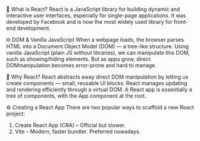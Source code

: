 🧠 What is React?
React is a JavaScript library for building dynamic and interactive user interfaces, especially for single-page applications. It was developed by Facebook and is now the most widely used library for front-end development.

🌐 DOM & Vanilla JavaScript
When a webpage loads, the browser parses HTML into a Document Object Model (DOM) — a tree-like structure. Using vanilla JavaScript (plain JS without libraries), we can manipulate this DOM, such as showing/hiding elements. But as apps grow, direct DOMmanipulation becomes error-prone and hard to manage.

🧩 Why React?
React abstracts away direct DOM manipulation by letting us create components — small, reusable UI blocks. React manages updating and rendering efficiently through a virtual DOM. A React app is essentially a tree of components, with the App component at the root.

⚙️ Creating a React App
There are two popular ways to scaffold a new React project:
1. Create React App (CRA) – Official but slower.
2. Vite – Modern, faster bundler. Preferred nowadays.


